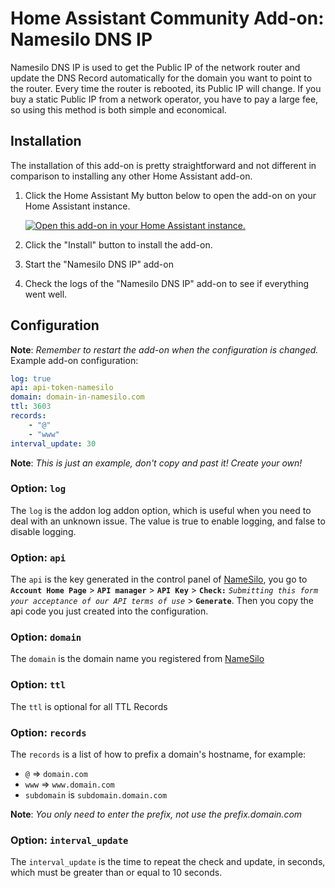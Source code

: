 # Home Assistant Community Add-on: Namesilo DNS IP
Namesilo DNS IP is used to get the Public IP of the network router and update the DNS Record
automatically for the domain you want to point to the router. Every time the router is rebooted, its Public IP will change. If you buy a static Public IP from a network operator, you have to pay a large fee, so using this method is both simple and economical.
## Installation

The installation of this add-on is pretty straightforward and not different in comparison to
installing any other Home Assistant add-on.

1. Click the Home Assistant My button below to open the add-on on your Home Assistant instance.

   [![Open this add-on in your Home Assistant instance.][addon-badge]][addon]

1. Click the "Install" button to install the add-on.
1. Start the "Namesilo DNS IP" add-on
1. Check the logs of the "Namesilo DNS IP" add-on to see if everything went well.

## Configuration
**Note**: _Remember to restart the add-on when the configuration is changed._
Example add-on configuration:

```yaml
log: true
api: api-token-namesilo
domain: domain-in-namesilo.com
ttl: 3603
records:
    - "@"
    - "www"
interval_update: 30
```
**Note**: _This is just an example, don't copy and past it! Create your own!_
### Option: `log`
The `log` is the addon log addon option, which is useful when you
need to deal with an unknown issue. The value is true to enable logging, and false to disable logging.
### Option: `api`
The `api` is the key generated in the control panel of [NameSilo](namesilo.com),
you go to **`Account Home Page`** > **`API manager`** > **`API Key`** >
**`Check:`** *`Submitting this form your acceptance of our API terms of use`* >
**`Generate`**. Then you copy the api code you just created into the configuration.
### Option: `domain`
The `domain` is the domain name you registered from [NameSilo](namesilo.com)
### Option: `ttl`
The `ttl` is optional for all TTL Records
### Option: `records`
The `records` is a list of how to prefix a domain's hostname, for example:
- `@` => `domain.com`
- `www` => `www.domain.com`
- `subdomain` is `subdomain.domain.com`

**Note**: _You only need to enter the prefix, not use the prefix.domain.com_
### Option: `interval_update`
The `interval_update` is the time to repeat the check and update, in seconds,
which must be greater than or equal to 10 seconds.

[addon-badge]: https://my.home-assistant.io/badges/supervisor_addon.svg
[addon]: https://my.home-assistant.io/redirect/supervisor_addon/?addon=ee21dcf3_namesilo_dns_auto
